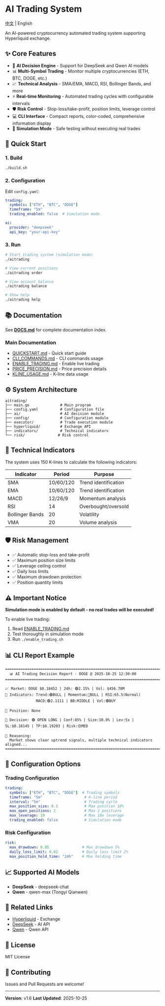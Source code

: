 # AI Trading System

[中文](README.md) | English

An AI-powered cryptocurrency automated trading system supporting Hyperliquid exchange.

## ✨ Core Features

- 🤖 **AI Decision Engine** - Support for DeepSeek and Qwen AI models
- 📊 **Multi-Symbol Trading** - Monitor multiple cryptocurrencies (ETH, BTC, DOGE, etc.)
- 📈 **Technical Analysis** - SMA/EMA, MACD, RSI, Bollinger Bands, and more
- ⚡ **Real-time Monitoring** - Automated trading cycles with configurable intervals
- 🛡️ **Risk Control** - Stop-loss/take-profit, position limits, leverage control
- 💻 **CLI Interface** - Compact reports, color-coded, comprehensive information display
- 🎯 **Simulation Mode** - Safe testing without executing real trades

## 🚀 Quick Start

### 1. Build
```bash
./build.sh
```

### 2. Configuration
Edit `config.yaml`:
```yaml
trading:
  symbols: ["ETH", "BTC", "DOGE"]
  timeframe: "5m"
  trading_enabled: false  # Simulation mode

ai:
  provider: "deepseek"
  api_key: "your-api-key"
```

### 3. Run
```bash
# Start trading system (simulation mode)
./aitrading

# View current positions
./aitrading order

# View account balance
./aitrading balance

# Show help
./aitrading help
```

## 📚 Documentation

See **[DOCS.md](DOCS.md)** for complete documentation index.

### Main Documentation
- [QUICKSTART.md](QUICKSTART.md) - Quick start guide
- [CLI_COMMANDS.md](CLI_COMMANDS.md) - CLI commands usage
- [ENABLE_TRADING.md](ENABLE_TRADING.md) - Enable live trading
- [PRICE_PRECISION.md](PRICE_PRECISION.md) - Price precision details
- [KLINE_USAGE.md](KLINE_USAGE.md) - K-line data usage

## ⚙️ System Architecture

```
aitrading/
├── main.go              # Main program
├── config.yaml          # Configuration file
├── ai/                  # AI decision module
├── config/              # Configuration module
├── executor/            # Trade execution module
├── hyperliquid/         # Exchange API
├── indicators/          # Technical indicators
└── risk/               # Risk control
```

## 🎯 Technical Indicators

The system uses 150 K-lines to calculate the following indicators:

| Indicator | Period | Purpose |
|-----------|--------|---------|
| SMA | 10/60/120 | Trend identification |
| EMA | 10/60/120 | Trend identification |
| MACD | 12/26/9 | Momentum analysis |
| RSI | 14 | Overbought/oversold |
| Bollinger Bands | 20 | Volatility |
| VMA | 20 | Volume analysis |

## 🛡️ Risk Management

- ✅ Automatic stop-loss and take-profit
- ✅ Maximum position size limits
- ✅ Leverage ceiling control
- ✅ Daily loss limits
- ✅ Maximum drawdown protection
- ✅ Position quantity limits

## ⚠️ Important Notice

**Simulation mode is enabled by default - no real trades will be executed!**

To enable live trading:
1. Read [ENABLE_TRADING.md](ENABLE_TRADING.md)
2. Test thoroughly in simulation mode
3. Run `./enable_trading.sh`

## 📊 CLI Report Example

```
================================================================================
  📊 AI Trading Decision Report - DOGE @ 2025-10-25 12:30:00
================================================================================

📈 Market: DOGE $0.18452 | 24h: 🟢2.15% | Vol: $456.78M
📐 Indicators: Trend:🟢BULL | Momentum:🚀BULL | RSI:65.5(Normal)
              MACD:🟢2.1111 | BB:MIDDLE | Vol:🟢BUY

💼 Position: None

🤖 Decision: 🟢 OPEN LONG | Conf:85% | Size:10.0% | Lev:5x | SL:$0.18145 | TP:$0.19203 | Risk:🟡MED

💭 Reasoning:
  Market shows clear uptrend signals, multiple technical indicators aligned...
================================================================================
```

## 🔧 Configuration Options

### Trading Configuration
```yaml
trading:
  symbols: ["ETH", "BTC", "DOGE"]  # Trading symbols
  timeframe: "5m"                   # K-line period
  interval: "5m"                    # Trading cycle
  max_position_size: 0.1            # Max position 10%
  max_open_positions: 2             # Max 2 positions
  max_leverage: 10                  # Max 10x leverage
  trading_enabled: false            # Simulation mode
```

### Risk Configuration
```yaml
risk:
  max_drawdown: 0.05               # Max drawdown 5%
  daily_loss_limit: 0.02           # Daily loss limit 2%
  max_position_hold_time: "24h"    # Max holding time
```

## 📈 Supported AI Models

- **DeepSeek** - deepseek-chat
- **Qwen** - qwen-max (Tongyi Qianwen)

## 🔗 Related Links

- [Hyperliquid](https://hyperliquid.xyz) - Exchange
- [DeepSeek](https://api.deepseek.com) - AI API
- [Qwen](https://dashscope.aliyuncs.com) - Qwen API

## 📝 License

MIT License

## 🤝 Contributing

Issues and Pull Requests are welcome!

---

**Version**: v1.6
**Last Updated**: 2025-10-25
